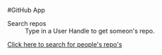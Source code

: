 #GitHub App

<dl>
  <dt>Search repos</dt>
  <dd>Type in a User Handle to get someon's repo.</dd>


[Click here to search for people's repo's](https://jackie-code.github.io/github_app/ "Github App")